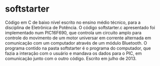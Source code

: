 # softstarter

Código em C de baixo nível escrito no ensino médio técnico, para a disciplina de Eletrônica de Potência. O código softstarter.c apresentado foi implementado num PIC16F690, que controla um circuito amplo para controle do movimento de um motor universar em corrente alternada em comunicação com um computador através de um módulo Bluetooth. O programa contido na pasta softstarter é o programa do computador, que fazia a interação com o usuário e mandava os dados para o PIC, em comunicação junto com o outro código. Escrito em julho de 2013.
